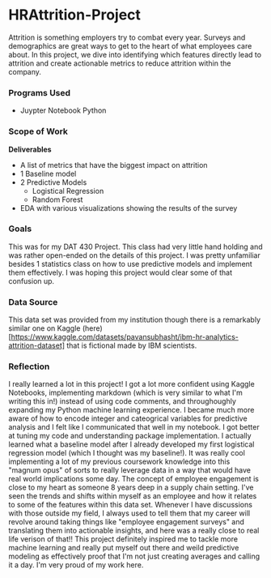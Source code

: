 # HRAttrition-Project
Attrition is something employers try to combat every year. Surveys and demographics are great ways to get to the heart of what employees care about. In this project, we dive into identifying which features directly lead to attrition and create actionable metrics to reduce attrition within the company.

### Programs Used ###
- Juypter Notebook Python

### Scope of Work ###
**Deliverables** <br>
- A list of metrics that have the biggest impact on attrition
- 1 Baseline model
- 2 Predictive Models
  - Logistical Regression
  - Random Forest
- EDA with various visualizations showing the results of the survey

### Goals ###
This was for my DAT 430 Project. This class had very little hand holding and was rather open-ended on the details of this project. I was pretty unfamiliar besides 1 statistics class on how to use predictive models and implement them effectively. I was hoping this project would clear some of that confusion up. 

### Data Source ###
This data set was provided from my institution though there is a remarkably similar one on Kaggle (here)[https://www.kaggle.com/datasets/pavansubhasht/ibm-hr-analytics-attrition-dataset] that is fictional made by IBM scientists. 

### Reflection ###
I really learned a lot in this project! I got a lot more confident using Kaggle Notebooks, implementing markdown (which is very similar to what I'm writing this in!) instead of using code comments, and throughoughly expanding my Python machine learning experience. I became much more aware of how to encode integer and cateogrical variables for predictive analysis and I felt like I communicated that well in my notebook. I got better at tuning my code and understanding package implementation. I actually learned what a baseline model after I already developed my first logistical regression model (which I thought was my baseline!). It was really cool implementing a lot of my previous coursework knowledge into this "magnum opus" of sorts to really leverage data in a way that would have real world implications some day. The concept of employee engagement is close to my heart as someone 8 years deep in a supply chain setting. I've seen the trends and shifts within myself as an employee and how it relates to some of the features within this data set. Whenever I have discussions with those outside my field, I always used to tell them that my career will revolve around taking things like "employee engagement surveys" and translating them into actionable insights, and here was a really close to real life verison of that!! This project definitely inspired me to tackle more machine learning and really put myself out there and weild predictive modeling as effectively proof that I'm not just creating averages and calling it a day. I'm very proud of my work here.
